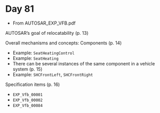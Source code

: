 # Day 81

* From AUTOSAR\_EXP\_VFB.pdf

AUTOSAR’s goal of relocatability (p. 13)

Overall mechanisms and concepts: Components (p. 14)
* Example: `SeatHeatingControl`
* Example: `SeatHeating`
* There can be several instances of the same component in a vehicle system (p. 15)
* Example: `SHCFrontLeft`, `SHCFrontRight`

Specification items (p. 16)
* `EXP_Vfb_00001`
* `EXP_Vfb_00002`
* `EXP_Vfb_00084`
